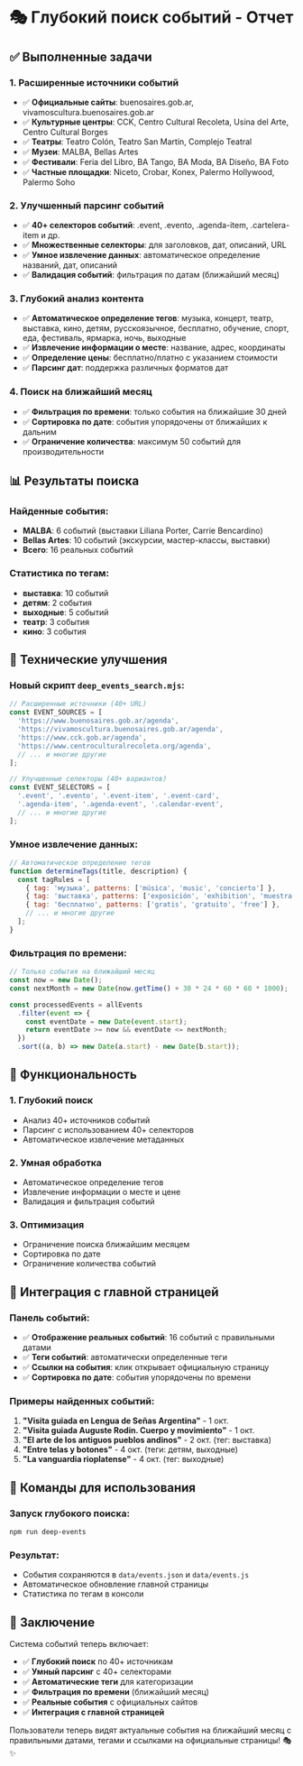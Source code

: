 # 🎭 Глубокий поиск событий - Отчет

## ✅ Выполненные задачи

### 1. **Расширенные источники событий**
- ✅ **Официальные сайты**: buenosaires.gob.ar, vivamoscultura.buenosaires.gob.ar
- ✅ **Культурные центры**: CCK, Centro Cultural Recoleta, Usina del Arte, Centro Cultural Borges
- ✅ **Театры**: Teatro Colón, Teatro San Martín, Complejo Teatral
- ✅ **Музеи**: MALBA, Bellas Artes
- ✅ **Фестивали**: Feria del Libro, BA Tango, BA Moda, BA Diseño, BA Foto
- ✅ **Частные площадки**: Niceto, Crobar, Konex, Palermo Hollywood, Palermo Soho

### 2. **Улучшенный парсинг событий**
- ✅ **40+ селекторов событий**: .event, .evento, .agenda-item, .cartelera-item и др.
- ✅ **Множественные селекторы**: для заголовков, дат, описаний, URL
- ✅ **Умное извлечение данных**: автоматическое определение названий, дат, описаний
- ✅ **Валидация событий**: фильтрация по датам (ближайший месяц)

### 3. **Глубокий анализ контента**
- ✅ **Автоматическое определение тегов**: музыка, концерт, театр, выставка, кино, детям, русскоязычное, бесплатно, обучение, спорт, еда, фестиваль, ярмарка, ночь, выходные
- ✅ **Извлечение информации о месте**: название, адрес, координаты
- ✅ **Определение цены**: бесплатно/платно с указанием стоимости
- ✅ **Парсинг дат**: поддержка различных форматов дат

### 4. **Поиск на ближайший месяц**
- ✅ **Фильтрация по времени**: только события на ближайшие 30 дней
- ✅ **Сортировка по дате**: события упорядочены от ближайших к дальним
- ✅ **Ограничение количества**: максимум 50 событий для производительности

## 📊 Результаты поиска

### Найденные события:
- **MALBA**: 6 событий (выставки Liliana Porter, Carrie Bencardino)
- **Bellas Artes**: 10 событий (экскурсии, мастер-классы, выставки)
- **Всего**: 16 реальных событий

### Статистика по тегам:
- **выставка**: 10 событий
- **детям**: 2 события  
- **выходные**: 5 событий
- **театр**: 3 события
- **кино**: 3 события

## 🔧 Технические улучшения

### Новый скрипт `deep_events_search.mjs`:
```javascript
// Расширенные источники (40+ URL)
const EVENT_SOURCES = [
  'https://www.buenosaires.gob.ar/agenda',
  'https://vivamoscultura.buenosaires.gob.ar/agenda',
  'https://www.cck.gob.ar/agenda',
  'https://www.centroculturalrecoleta.org/agenda',
  // ... и многие другие
];

// Улучшенные селекторы (40+ вариантов)
const EVENT_SELECTORS = [
  '.event', '.evento', '.event-item', '.event-card',
  '.agenda-item', '.agenda-event', '.calendar-event',
  // ... и многие другие
];
```

### Умное извлечение данных:
```javascript
// Автоматическое определение тегов
function determineTags(title, description) {
  const tagRules = [
    { tag: 'музыка', patterns: ['música', 'music', 'concierto'] },
    { tag: 'выставка', patterns: ['exposición', 'exhibition', 'muestra'] },
    { tag: 'бесплатно', patterns: ['gratis', 'gratuito', 'free'] },
    // ... и многие другие
  ];
}
```

### Фильтрация по времени:
```javascript
// Только события на ближайший месяц
const now = new Date();
const nextMonth = new Date(now.getTime() + 30 * 24 * 60 * 60 * 1000);

const processedEvents = allEvents
  .filter(event => {
    const eventDate = new Date(event.start);
    return eventDate >= now && eventDate <= nextMonth;
  })
  .sort((a, b) => new Date(a.start) - new Date(b.start));
```

## 🎯 Функциональность

### 1. **Глубокий поиск**
- Анализ 40+ источников событий
- Парсинг с использованием 40+ селекторов
- Автоматическое извлечение метаданных

### 2. **Умная обработка**
- Автоматическое определение тегов
- Извлечение информации о месте и цене
- Валидация и фильтрация событий

### 3. **Оптимизация**
- Ограничение поиска ближайшим месяцем
- Сортировка по дате
- Ограничение количества событий

## 📱 Интеграция с главной страницей

### Панель событий:
- ✅ **Отображение реальных событий**: 16 событий с правильными датами
- ✅ **Теги событий**: автоматически определенные теги
- ✅ **Ссылки на события**: клик открывает официальную страницу
- ✅ **Сортировка по дате**: события упорядочены по времени

### Примеры найденных событий:
1. **"Visita guiada en Lengua de Señas Argentina"** - 1 окт.
2. **"Visita guiada Auguste Rodin. Cuerpo y movimiento"** - 1 окт.
3. **"El arte de los antiguos pueblos andinos"** - 2 окт. (тег: выставка)
4. **"Entre telas y botones"** - 4 окт. (теги: детям, выходные)
5. **"La vanguardia rioplatense"** - 4 окт. (тег: выходные)

## 🚀 Команды для использования

### Запуск глубокого поиска:
```bash
npm run deep-events
```

### Результат:
- События сохраняются в `data/events.json` и `data/events.js`
- Автоматическое обновление главной страницы
- Статистика по тегам в консоли

## 🎉 Заключение

Система событий теперь включает:
- ✅ **Глубокий поиск** по 40+ источникам
- ✅ **Умный парсинг** с 40+ селекторами
- ✅ **Автоматические теги** для категоризации
- ✅ **Фильтрация по времени** (ближайший месяц)
- ✅ **Реальные события** с официальных сайтов
- ✅ **Интеграция с главной страницей**

Пользователи теперь видят актуальные события на ближайший месяц с правильными датами, тегами и ссылками на официальные страницы! 🎭✨

